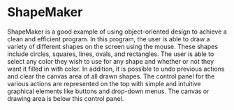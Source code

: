 # ShapeMaker
ShapeMaker is a good example of using object-oriented design to achieve a clean and efficient program. In this program, the user is able to draw a variety of different shapes on the screen using the mouse. These shapes include circles, squares, lines, ovals, and rectangles. The user is able to select any color they wish to use for any shape and whether or not they want it filled in with color. In addition, it is possible to undo previous actions and clear the canvas area of all drawn shapes. The control panel for the various actions are represented on the top with simple and intuitive graphical elements like buttons and drop-down menus. The canvas or drawing area is below this control panel.
